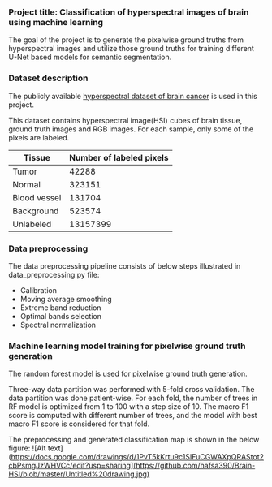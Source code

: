 ### Project title: Classification of hyperspectral images of brain using machine learning ### 
The goal of the project is to generate the pixelwise ground truths from hyperspectral images and utilize those ground truths for training different U-Net based models for semantic segmentation.

### Dataset description ### 

The publicly available [hyperspectral dataset of brain cancer](https://hsibraindatabase.iuma.ulpgc.es/) is used in this project.

This dataset contains hyperspectral image(HSI) cubes of brain tissue, ground truth images and RGB images. For each sample, only some of the pixels are labeled. 

| Tissue         | Number of labeled pixels |
|----------------|--------------------------|
| Tumor          |  42288                   |
| Normal         |  323151                  |
| Blood vessel   |  131704                  |
| Background     |  523574                  |
| Unlabeled      |  13157399                |

### Data preprocessing ###

The data preprocessing pipeline consists of below steps illustrated in data_preprocessing.py file:

- Calibration
- Moving average smoothing
- Extreme band reduction
- Optimal bands selection
- Spectral normalization

### Machine learning model training for pixelwise ground truth generation ###

The random forest model is used for pixelwise ground truth generation. 

Three-way data partition was performed with 5-fold cross validation. The data partition was done patient-wise. 
For each fold, the number of trees in RF model is optimized from 1 to 100 with a step size of 10. The macro F1 score is computed with different number of trees, and the model with best macro F1 score is considered for that fold.       

The preprocessing and generated classification map is shown in the below figure:
![Alt text](https://docs.google.com/drawings/d/1PvT5kKrtu9c1SIFuCGWAXpQRAStot2cbPsmgJzWHVCc/edit?usp=sharing](https://github.com/hafsa390/Brain-HSI/blob/master/Untitled%20drawing.jpg)


